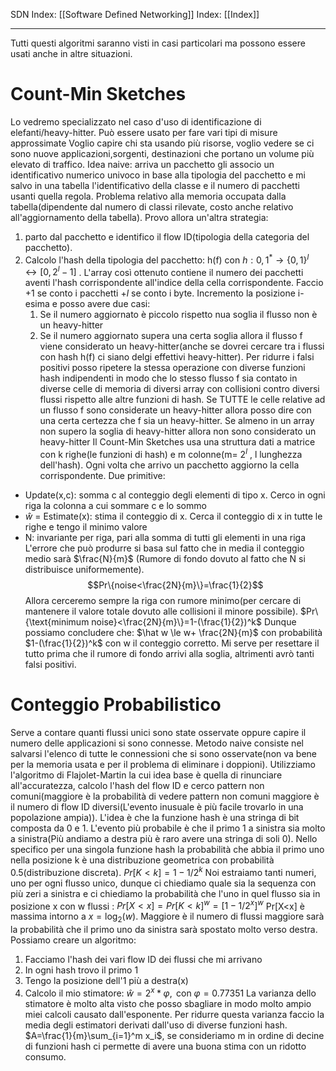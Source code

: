 SDN Index: [[Software Defined Networking]]
Index: [[Index]]

---
Tutti questi algoritmi saranno visti in casi particolari ma possono essere usati anche in altre situazioni.
# Count-Min Sketches
Lo vedremo specializzato nel caso d'uso di identificazione di elefanti/heavy-hitter. Può essere usato per fare vari tipi di misure approssimate
Voglio capire chi sta usando più risorse, voglio vedere se ci sono nuove applicazioni,sorgenti, destinazioni che portano un volume più elevato di traffico.
Idea naive: arriva un pacchetto gli associo un identificativo numerico univoco in base alla tipologia del pacchetto e mi salvo in una tabella l'identificativo della classe e il numero di pacchetti usanti quella regola. Problema relativo alla memoria occupata dalla tabella(dipendente dal numero di classi rilevate, costo anche relativo all'aggiornamento della tabella). 
Provo allora un'altra strategia: 
1. parto dal pacchetto e identifico il flow ID(tipologia della categoria del pacchetto).
2. Calcolo l'hash della tipologia del pacchetto: h(f) con $h:{0,1}^*\rightarrow \{0,1\}^l \leftrightarrow [0,2^l-1]$ . L'array così ottenuto contiene il numero dei pacchetti aventi l'hash corrispondente all'indice della cella corrispondente. Faccio +1 se conto i pacchetti  $+l$  se conto i byte. Incremento la posizione i-esima e posso avere due casi: 
	1. Se il numero aggiornato è piccolo rispetto nua soglia il flusso non è un heavy-hitter
	2. Se il numero aggiornato supera una certa soglia allora il flusso f viene considerato un heavy-hitter(anche se dovrei cercare tra i flussi con hash h(f) ci siano delgi effettivi heavy-hitter). Per ridurre i falsi positivi posso ripetere la stessa operazione con diverse funzioni hash indipendenti in modo che lo stesso flusso f sia contato in diverse celle di memoria di diversi array con collisioni contro diversi flussi rispetto alle altre funzioni di hash. Se TUTTE le celle relative ad un flusso f sono considerate un heavy-hitter allora posso dire con una certa certezza che f sia un heavy-hitter. Se almeno in un array non supero la soglia di heavy-hitter allora non sono considerato un heavy-hitter
Il Count-Min Sketches usa una struttura dati a matrice con k righe(le funzioni di hash) e m colonne(m=  $2^l$  , l lunghezza dell'hash). Ogni volta che arrivo un pacchetto aggiorno la cella corrispondente.
Due primitive:
- Update(x,c): somma c al conteggio degli elementi di tipo x. Cerco in ogni riga la colonna a cui sommare c e lo sommo
- $\hat w$ = Estimate(x): stima il conteggio di x. Cerca il conteggio di x in tutte le righe e tengo il minimo valore
- N: invariante per riga, pari alla somma di tutti gli elementi in una riga
L'errore che può produrre si basa sul fatto che in media il conteggio medio sarà $\frac{N}{m}$ (Rumore di fondo dovuto al fatto che N si distribuisce uniformemente). 
$$Pr\{noise<\frac{2N}{m}\}=\frac{1}{2}$$
Allora cerceremo sempre la riga con rumore minimo(per cercare di mantenere il valore totale dovuto alle collisioni il minore possibile). $Pr\{\text{minimum noise}<\frac{2N}{m}\}=1-(\frac{1}{2})^k$ 
Dunque possiamo concludere che: $\hat w \le w+ \frac{2N}{m}$ con probabilità   $1-(\frac{1}{2})^k$ con w il conteggio corretto. Mi serve per resettare il tutto prima che il rumore di fondo arrivi alla soglia, altrimenti avrò tanti falsi positivi.

# Conteggio Probabilistico
Serve a contare quanti flussi unici sono state osservate oppure capire il numero delle applicazioni si sono connesse. 
Metodo naive consiste nel salvarsi l'elenco di tutte le connessioni che si sono osservate(non va bene per la memoria usata e per il problema di eliminare i doppioni).
Utilizziamo l'algoritmo di Flajolet-Martin la cui idea base è quella di rinunciare all'accuratezza, calcolo l'hash del flow ID e cerco pattern non comuni(maggiore è la probabilità di vedere pattern non comuni maggiore è il numero di flow ID diversi(L'evento inusuale è più facile trovarlo in una popolazione ampia)).
L'idea è che la funzione hash è una stringa di bit composta da 0 e 1. L'evento più probabile è che il primo 1 a sinistra sia molto a sinistra(Più andiamo a destra più è raro avere una stringa di soli 0). Nello specifico per una singola funzione hash la probabilità che abbia il primo uno nella posizione k è una distribuzione geometrica con probabilità 0.5(distribuzione discreta). $Pr[K<k]=1-1/2^k$
Noi estraiamo tanti numeri, uno per ogni flusso unico, dunque ci chiediamo quale sia la sequenza con più zeri a sinistra e ci chiediamo la probabilità che l'uno in quel flusso sia in posizione x con w flussi : $Pr[X<x]=Pr[K<k]^w= [1-1/2^x]^w$
Pr[X<x] è massima intorno a $x=\log_2(w)$. 
Maggiore è il numero di flussi maggiore sarà la probabilità che il primo uno da sinistra sarà spostato molto verso destra.
Possiamo creare un algoritmo:
1. Facciamo l'hash dei vari flow ID dei flussi che mi arrivano
2. In ogni hash trovo il primo 1
3. Tengo la posizione dell'1 più a destra(x)
4. Calcolo il mio stimatore: $\hat w= 2^x*\varphi, \text{ con }\varphi=0.77351$ 
La varianza dello stimatore è molto alta visto che posso sbagliare in modo molto ampio  miei calcoli causato dall'esponente. Per ridurre questa varianza faccio la media degli estimatori derivati dall'uso di diverse funzioni hash.
$A=\frac{1}{m}\sum_{i=1}^m x_i$, se consideriamo m in ordine di decine di funzioni hash ci permette di avere una buona stima con un ridotto consumo. 
